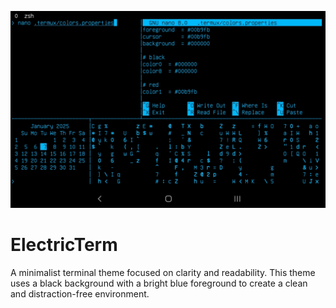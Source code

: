 ![screenshot](screenshot_20250107.jpg)

# ElectricTerm
A minimalist terminal theme focused on clarity and readability. This theme uses a black background with a bright blue foreground to create a clean and distraction-free environment.

